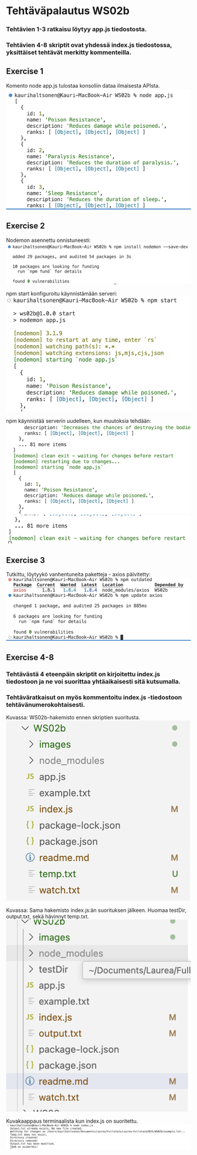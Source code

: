# Tehtäväpalautus WS02b
### Tehtävien 1-3 ratkaisu löytyy app.js tiedostosta.
### Tehtävien 4-8 skriptit ovat yhdessä index.js tiedostossa, yksittäiset tehtävät merkitty kommenteilla.

## Exercise 1
Komento node app.js tulostaa konsoliin dataa ilmaisesta APIsta.
![image](https://github.com/kaurih/Laurea-Fullstack2025/blob/main/WS02b/images/ex1.png)
## Exercise 2
Nodemon asennettu onnistuneesti:
![image](https://github.com/kaurih/Laurea-Fullstack2025/blob/main/WS02b/images/ex2a.png)

npm start konfiguroitu käynnistämään serveri:
![image](https://github.com/kaurih/Laurea-Fullstack2025/blob/main/WS02b/images/ex2b.png)

npm käynnistää serverin uudelleen, kun muutoksia tehdään:
![image](https://github.com/kaurih/Laurea-Fullstack2025/blob/main/WS02b/images/ex2c.png)
![image](https://github.com/kaurih/Laurea-Fullstack2025/blob/main/WS02b/images/ex2d.png)
## Exercise 3
Tutkittu, löytyykö vanhentuneita paketteja - axios päivitetty:
![image](https://github.com/kaurih/Laurea-Fullstack2025/blob/main/WS02b/images/ex3a.png)

## Exercise 4-8
### Tehtävästä 4 eteenpäin skriptit on kirjoitettu index.js tiedostoon ja ne voi suorittaa yhtäaikaisesti sitä kutsumalla.
### Tehtäväratkaisut on myös kommentoitu index.js -tiedostoon tehtävänumerokohtaisesti.

Kuvassa: WS02b-hakemisto ennen skriptien suoritusta.
![image](https://github.com/kaurih/Laurea-Fullstack2025/blob/main/WS02b/images/directories1.png)

Kuvassa: Sama hakemisto index.js:än suorituksen jälkeen. Huomaa testDir, output.txt, sekä hävinnyt temp.txt.
![image](https://github.com/kaurih/Laurea-Fullstack2025/blob/main/WS02b/images/directories2.png)

Kuvakaappaus terminaalista kun index.js on suoritettu.
![image](https://github.com/kaurih/Laurea-Fullstack2025/blob/main/WS02b/images/terminal2.png)